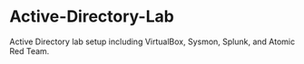 # Active-Directory-Lab
Active Directory lab setup including VirtualBox, Sysmon, Splunk, and Atomic Red Team.
